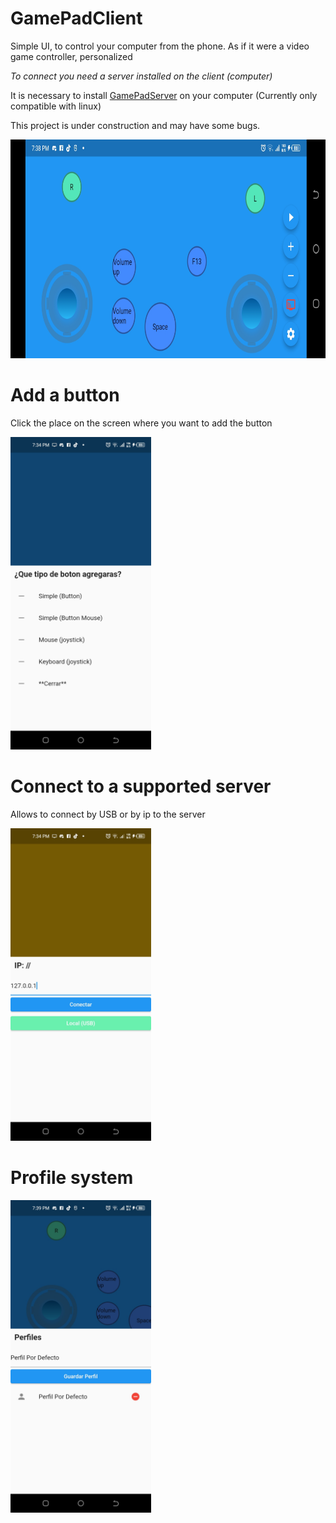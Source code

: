 # GamePadClient

Simple UI, to control your computer from the phone. As if it were a video game controller, personalized 

*To connect you need a server installed on the client (computer)*  

It is necessary to install [GamePadServer](https://github.com/AndrusGerman/GamePadLinuxServer) on your computer (Currently only compatible with linux)


This project is under construction and may have some bugs.


<img src="https://github.com/AndrusGerman/GamePadClient/raw/main/gitresources/preview1.jpg"  height="350" />



# Add a button
Click the place on the screen where you want to add the button 

<img src="https://github.com/AndrusGerman/GamePadClient/raw/main/gitresources/addbuttons.jpg"  height="500" />


# Connect to a supported server
Allows to connect by USB or by ip to the server

<img src="https://github.com/AndrusGerman/GamePadClient/raw/main/gitresources/connectdevice.jpg"  height="500" />

# Profile system

<img src="https://github.com/AndrusGerman/GamePadClient/raw/main/gitresources/profiles.jpg"  height="500" />
